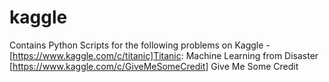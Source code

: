 # kaggle
Contains Python Scripts for the following problems on Kaggle -
[https://www.kaggle.com/c/titanic]Titanic: Machine Learning from Disaster
[https://www.kaggle.com/c/GiveMeSomeCredit] Give Me Some Credit
